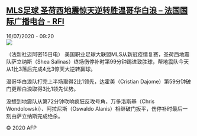 <!--1594889633000-->
[MLS足球 圣荷西地震惊天逆转胜温哥华白浪 – 法国国际广播电台 - RFI](http://www.rfi.fr//cn/contenu/20200716-mls%E8%B6%B3%E7%90%83-%E5%9C%A3%E8%8D%B7%E8%A5%BF%E5%9C%B0%E9%9C%87%E6%83%8A%E5%A4%A9%E9%80%86%E8%BD%AC%E8%83%9C%E6%B8%A9%E5%93%A5%E5%8D%8E%E7%99%BD%E6%B5%AA)
------

<div>16/07/2020 - 09:20</div><img src="https://s.rfi.fr/media/display/64b3a6ae-c739-11ea-819f-005056bff430/w:310/p:16x9/spo0004b.200716152004.jpg"><div class="t-content__body u-clearfix"><div class="m-interstitial"></div><p>（法新社迈阿密15日电）    美国职业足球大联盟MLS从新冠疫情复赛，圣荷西地震队萨立纳斯（Shea Salinas）终场伤停补时第99分钟踢进致胜球，帮地震队今天从1比3落后完成4比3惊天大逆转赢球。</p><p>    温哥华白浪队打完上半场取得2比1领先，达霍美（Cristian Dajome）第59分钟破门更帮白浪取得3比1领先优势。</p><p>    没想到地震队从第72分钟吹响疯狂反攻号角，万多洛斯基（Chris Wondolowski）、阿拉尼斯（Oswaldo Alanis）相继破门扳平，伤停补时最后一刻由萨立纳斯完成绝杀。</p><p class="t-copyright">© 2020 AFP</p>        </div>
